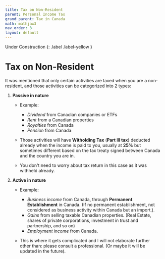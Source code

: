 ```yaml
---
title: Tax on Non-Resident
parent: Personal Income Tax
grand_parent: Tax in Canada
math: mathjax3
nav_order: 3
layout: default
---
```


<div class="page status" markdown="1">
Under Construction
{: .label .label-yellow }
</div>

# **Tax on Non-Resident**

It was mentioned that only certain activities are taxed when you are a non-resident, and those activities can be categorized into 2 types:

1. **Passive in nature**

    - Example:
        - *Dividend* from Canadian companies or ETFs
        - *Rent* from a Canadian properties
        - *Royalties* from Canada
        - *Pension* from Canada
    
    - Those activities will have **Witholding Tax** (**Part III tax**) deducted already when the income is paid to you, usually at **25%** but sometimes different based on the tax treaty signed between Canada and the country you are in. 

    - You don't need to worry about tax return in this case as it was withheld already.

2. **Active in nature**

    - Example:
        - *Business income* from Canada, through **Permanent Establishment** in Canada. (If no permanent establishment, not considered as business activity within Canada but an import.).
        - *Gains* from selling taxable Canadian properties. (Real Estate, shares of private corporations, investment in trust and partnership, and so on)
        - *Employment income* from Canada.
    
    - This is where it gets complicated and I will not elaborate further other than: please consult a professional. (Or maybe it will be updated in the future).